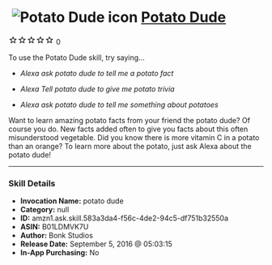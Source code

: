 # &nbsp;<img src="skill_icon" alt="Potato Dude icon" width="36"> [Potato Dude](http://alexa.amazon.com/#skills/amzn1.ask.skill.583a3da4-f56c-4de2-94c5-df751b32550a)
![0 stars](../../images/ic_star_border_black_18dp_1x.png)![0 stars](../../images/ic_star_border_black_18dp_1x.png)![0 stars](../../images/ic_star_border_black_18dp_1x.png)![0 stars](../../images/ic_star_border_black_18dp_1x.png)![0 stars](../../images/ic_star_border_black_18dp_1x.png) 0

To use the Potato Dude skill, try saying...

* *Alexa ask potato dude to tell me a potato fact*

* *Alexa Tell potato dude to give me potato trivia*

* *Alexa ask potato dude to tell me something about potatoes*

Want to learn amazing potato facts from your friend the potato dude?  Of course you do.  New facts added often to give you facts about this often misunderstood vegetable.  Did you know there is more vitamin C in a potato than an orange?  To learn more about the potato, just ask Alexa about the potato dude!

***

### Skill Details

* **Invocation Name:** potato dude
* **Category:** null
* **ID:** amzn1.ask.skill.583a3da4-f56c-4de2-94c5-df751b32550a
* **ASIN:** B01LDMVK7U
* **Author:** Bonk Studios
* **Release Date:** September 5, 2016 @ 05:03:15
* **In-App Purchasing:** No
